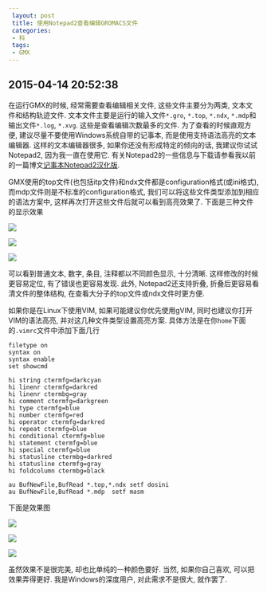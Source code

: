 ```yaml
---
 layout: post
 title: 使用Notepad2查看编辑GROMACS文件
 categories:
 - 科
 tags:
 - GMX
---
```


## 2015-04-14 20:52:38

在运行GMX的时候, 经常需要查看编辑相关文件, 这些文件主要分为两类, 文本文件和结构轨迹文件.
文本文件主要是运行的输入文件`*.gro`, `*.top`, `*.ndx`, `*.mdp`和输出文件`*.log`, `*.xvg`.
这些是查看编辑次数最多的文件. 为了查看的时候直观方便, 建议尽量不要使用Windows系统自带的记事本, 而是使用支持语法高亮的文本编辑器. 这样的文本编辑器很多, 如果你还没有形成特定的倾向的话,
我建议你试试Notepad2, 因为我一直在使用它.
有关Notepad2的一些信息与下载请参看我以前的一篇博文[记事本Notepad2汉化版](http://jerkwin.github.io/2015/02/13/记事本Notepad2汉化版/).

GMX使用的top文件(也包括itp文件)和ndx文件都是configuration格式(或ini格式), 而mdp文件则是不标准的configuration格式,
我们可以将这些文件类型添加到相应的语法方案中, 这样再次打开这些文件后就可以看到高亮效果了.
下面是三种文件的显示效果

![](/pic/GMX_mdp.png)

![](/pic/GMX_itp.png)

![](/pic/GMX_ndx.png)

可以看到普通文本, 数字, 条目, 注释都以不同颜色显示, 十分清晰. 这样修改的时候更容易定位, 有了错误也更容易发现.
此外, Notepad2还支持折叠, 折叠后更容易看清文件的整体结构, 在查看大分子的top文件或ndx文件时更方便.

如果你是在Linux下使用VIM, 如果可能建议你优先使用gVIM, 同时也建议你打开VIM的语法高亮, 并对这几种文件类型设置高亮方案.
具体方法是在你`home`下面的`.vimrc`文件中添加下面几行

	filetype on
	syntax on
	syntax enable
	set showcmd

	hi string ctermfg=darkcyan
	hi linenr ctermfg=darkred
	hi linenr ctermbg=gray
	hi comment ctermfg=darkgreen
	hi type ctermfg=blue
	hi number ctermfg=red
	hi operator ctermfg=darkred
	hi repeat ctermfg=blue
	hi conditional ctermfg=blue
	hi statement ctermfg=blue
	hi special ctermfg=blue
	hi statusline ctermbg=darkred
	hi statusline ctermfg=gray
	hi foldcolumn ctermbg=black

	au BufNewFile,BufRead *.top,*.ndx setf dosini
	au BufNewFile,BufRead *.mdp  setf masm

下面是效果图

![](/pic/GMX_mdp_Lin.png)

![](/pic/GMX_top_Lin.png)

![](/pic/GMX_ndx_Lin.png)

虽然效果不是很完美, 却也比单纯的一种颜色要好. 当然, 如果你自己喜欢, 可以把效果弄得更好.
我是Windows的深度用户, 对此需求不是很大, 就作罢了.
